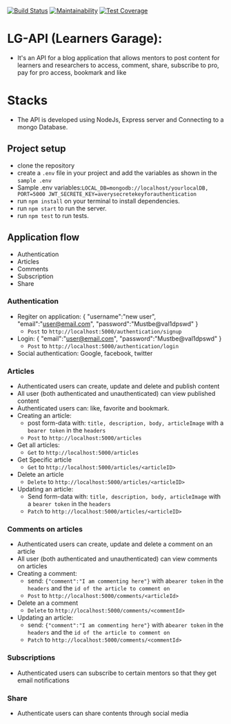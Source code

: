 
[![Build Status](https://travis-ci.com/jamesbeamie/LG-api.svg?branch=develop)](https://travis-ci.com/jamesbeamie/LG-api)
[![Maintainability](https://api.codeclimate.com/v1/badges/bafc52f1778a7280814b/maintainability)](https://codeclimate.com/github/jamesbeamie/LG-api/maintainability)
[![Test Coverage](https://api.codeclimate.com/v1/badges/bafc52f1778a7280814b/test_coverage)](https://codeclimate.com/github/jamesbeamie/LG-api/test_coverage)
# LG-API (Learners Garage):
- It's an API for a blog application that allows mentors to post content
for learners and researchers to access, comment, share, subscribe to pro, pay for pro access, bookmark and like
# Stacks
- The API is developed using NodeJs, Express server and Connecting to a mongo Database.
## Project setup
- clone the repository
- create a `.env` file in your project and add the variables as shown in the `sample .env` 
- Sample .env variables:`
LOCAL_DB=mongodb://localhost/yourlocalDB,
PORT=5000
JWT_SECRETE_KEY=averysecretekeyforauthentication `
- run `npm install` on your terminal to install dependencies.
- run `npm start` to run the server.
- run `npm test` to run tests.
## Application flow
- Authentication
- Articles
- Comments
- Subscription
- Share
### Authentication
- Regiter on application:
    {
      "username":"new user",
      "email":"user@email.com",
      "password":"Mustbe@val1dpswd"
    }
    - `Post` to `http://localhost:5000/authentication/signup`
- Login: {
      "email":"user@email.com",
      "password":"Mustbe@val1dpswd"
    }
   - `Post` to `http://localhost:5000/authentication/login`
- Social authentication: Google, facebook, twitter
### Articles
- Authenticated users can create, update and delete and publish content
- All user (both authenticated and unauthenticated) can view published content
- Authenticated users can: like, favorite and bookmark.
- Creating an article:
  - post form-data with: `title, description, body, articleImage` with a `bearer token` in the `headers` 
   - `Post` to `http://localhost:5000/articles`
- Get all articles:
   - `Get` to `http://localhost:5000/articles`
- Get Specific article
   - `Get` to `http://localhost:5000/articles/<articleID>`
- Delete an article
   - `Delete` to `http://localhost:5000/articles/<articleID>`
- Updating an article:
  - Send form-data with: `title, description, body, articleImage` with a `bearer token` in the `headers` 
   - `Patch` to `http://localhost:5000/articles/<articleID>`
### Comments on articles
- Authenticated users can create, update and delete a comment on an article
- All user (both authenticated and unauthenticated) can view comments on articles
- Creating a comment:
  - send: `{"comment":"I am commenting here"}` with a`bearer token` in the `headers` and the `id of the article to comment on` 
   - `Post` to `http://localhost:5000/comments/<articleId>`
- Delete an a comment
   - `Delete` to `http://localhost:5000/comments/<commentId>`
- Updating an article:
  - send: `{"comment":"I am commenting here"}` with a`bearer token` in the `headers` and the `id of the article to comment on` 
   - `Patch` to `http://localhost:5000/comments/<commentId>`
### Subscriptions
- Authenticated users can subscribe to certain mentors so that they get email notifications 
### Share
- Authenticate users can share contents through social media
